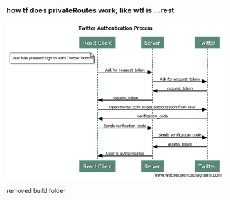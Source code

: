 ### how tf does privateRoutes work; like wtf is ...rest

![image info](./pictures/image.png)

removed build folder
